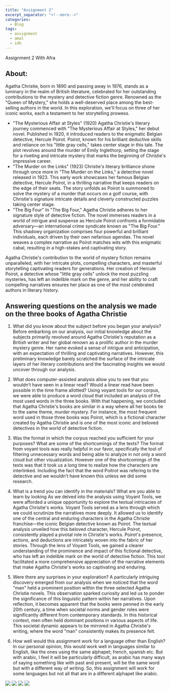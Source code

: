 ```yaml
---
title: "Assignment 2"
excerpt_separator: "<!--more-->"
categories:
  - Blog
tags:
  - assignment
  - amal
  - idh
---
```


Assignment 2 With Afra 


## About: 
 
Agatha Christie, born in 1890 and passing away in 1976, stands as a luminary in the realm of British literature, celebrated for her outstanding contributions to the mystery and detective fiction genre. Renowned as the "Queen of Mystery," she holds a well-deserved place among the best-selling authors in the world. In this exploration, we'll focus on three of her iconic works, each a testament to her storytelling prowess.

- "The Mysterious Affair at Styles" (1920)
Agatha Christie's literary journey commenced with "The Mysterious Affair at Styles," her debut novel. Published in 1920, it introduced readers to the enigmatic Belgian detective, Hercule Poirot. Poirot, known for his brilliant deductive skills and reliance on his "little gray cells," takes center stage in this tale. The plot revolves around the murder of Emily Inglethorp, setting the stage for a riveting and intricate mystery that marks the beginning of Christie's impressive career.
- "The Murder on the Links" (1923)
Christie's literary brilliance shone through once more in "The Murder on the Links," a detective novel released in 1923. This early work showcases her famous Belgian detective, Hercule Poirot, in a thrilling narrative that keeps readers on the edge of their seats. The story unfolds as Poirot is summoned to solve the mystery of a murder that occurs on a golf course, with Christie's signature intricate details and cleverly constructed puzzles taking center stage.
- "The Big Four"
In "The Big Four," Agatha Christie adheres to her signature style of detective fiction. The novel immerses readers in a world of intrigue and suspense as Hercule Poirot confronts a formidable adversary—an international crime syndicate known as "The Big Four." This shadowy organization comprises four powerful and brilliant individuals, each driven by their own nefarious agendas. The novel weaves a complex narrative as Poirot matches wits with this enigmatic cabal, resulting in a high-stakes and captivating story.

Agatha Christie's contribution to the world of mystery fiction remains unparalleled, with her intricate plots, compelling characters, and masterful storytelling captivating readers for generations. Her creation of Hercule Poirot, a detective whose "little gray cells" unlock the most puzzling mysteries, has left an indelible mark on the genre, and her ability to craft compelling narratives ensures her place as one of the most celebrated authors in literary history.

## Answering questions on the analysis we made on the three books of Agatha Christie 


1. What did you know about the subject before you began your analysis?
Before embarking on our analysis, our initial knowledge about the subjects primarily revolved around Agatha Christie's reputation as a British writer and her global renown as a prolific author in the murder mystery genre. Her name evoked a sense of intrigue and anticipation, with an expectation of thrilling and captivating narratives. However, this preliminary knowledge barely scratched the surface of the intricate layers of her literary contributions and the fascinating insights we would uncover through our analysis.
2. What does computer-assisted analysis allow you to see that you wouldn’t have seen in a linear read? Would a linear read have been possible in the time frame allotted?
Using voyant tools for our corpus, we were able to produce a word cloud that included an analysis of the most used words in the three books. With that happening, we concluded that Agatha Christie's books are similar in a way where all her books tie to the same theme, murder mystery. For instance, the most frequent word used in those three books was Poirot, which is  a fictional character created by Agatha Christie and is one of the most iconic and beloved detectives in the world of detective fiction. 

3. Was the format in which the corpus reached you sufficient for your purposes? What are some of the shortcomings of the texts?
The format from voyant tools was really helpful in our favor, specifically the tool of filtering unnecessary words and being able to analyze in not only a word cloud but other visualization. However one of the shortcomings of the texts was that it took us a long time to realize how the characters are interlinked. Including the fact that the word Poitrot was refering to the detective and we wouldn’t have known this unless we did some research. 

4. What is a trend you can identify in the materials? What are you able to learn by looking 
As we delved into the analysis using Voyant Tools, we were afforded a unique opportunity to explore the textual intricacies of Agatha Christie's works. Voyant Tools served as a lens through which we could scrutinize the narratives more deeply. It allowed us to identify one of the central and enduring characters in the Agatha Christie franchise—the iconic Belgian detective known as Poirot. The textual analysis unveiled how this beloved character, Hercule Poirot, consistently played a pivotal role in Christie's works. Poirot's presence, actions, and deductions are intricately woven into the fabric of her stories. Through the lens of Voyant Tools, we gained a clearer understanding of the prominence and impact of this fictional detective, who has left an indelible mark on the world of detective fiction. This tool facilitated a more comprehensive appreciation of the narrative elements that make Agatha Christie's works so captivating and enduring.

5. Were there any surprises in your exploration?
A particularly intriguing discovery emerged from our analysis when we noticed that the word "man" held a prominent position within the three selected Agatha Christie novels. This observation sparked curiosity and led us to ponder the significance of this linguistic pattern within her narratives. Upon reflection, it becomes apparent that the books were penned in the early 20th century, a time when societal norms and gender roles were significantly different from contemporary standards. In this historical context, men often held dominant positions in various aspects of life. This societal dynamic appears to be mirrored in Agatha Christie's writing, where the word "man" consistently makes its presence felt.
 
6. How well would this assignment work for a language other than English?
In our personal opinion, this would work well in languages similar to English, like the ones using the same alphapet; french, spanish etc. But with arabic, I feel it will be particularly difficult, as arabic has many ways of saying something like with past and present, will be the same word but with a different way of writing. So, this assignment will work for some languages but not all that are in a different alphapet like arabic. 

<img src="/assets/images/A2-1.jpg" style="zoom:100%;" />

<img src="/assets/images/A2-2.jpg" style="zoom:100%;" />

<img src="/assets/images/A2-3.jpg" style="zoom:100%;" />

<img src="/assets/images/A2-4.jpg" style="zoom:100%;" />

